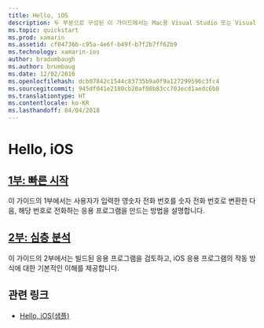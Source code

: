 ```yaml
---
title: Hello, iOS
description: 두 부분으로 구성된 이 가이드에서는 Mac용 Visual Studio 또는 Visual Studio를 사용하여 기본 Xamarin.iOS 응용 프로그램을 빌드하고, Xamarin을 사용하여 iOS 응용 프로그램 개발에 대한 기본 사항을 이해하는 방법을 설명합니다. Xamarin.iOS 응용 프로그램을 빌드 및 배포하는 데 필요한 도구, 개념 및 단계를 소개합니다.
ms.topic: quickstart
ms.prod: xamarin
ms.assetid: cf04736b-c95a-4e6f-b49f-b7f2b7ff62b9
ms.technology: xamarin-ios
author: bradumbaugh
ms.author: brumbaug
ms.date: 12/02/2016
ms.openlocfilehash: dcb07842c1544c83735b9a0f9a127299596c3fc4
ms.sourcegitcommit: 945df041e2180cb20af08b83cc703ecd1aedc6b0
ms.translationtype: HT
ms.contentlocale: ko-KR
ms.lasthandoff: 04/04/2018
---
```

# <a name="hello-ios"></a>Hello, iOS

##  <a name="part-1-quickstartiosget-startedhello-ioshello-ios-quickstartmd"></a>[1부: 빠른 시작](~/ios/get-started/hello-ios/hello-ios-quickstart.md)

이 가이드의 1부에서는 사용자가 입력한 영숫자 전화 번호를 숫자 전화 번호로 변환한 다음, 해당 번호로 전화하는 응용 프로그램을 만드는 방법을 설명합니다.

##  <a name="part-2-deep-diveiosget-startedhello-ioshello-ios-deepdivemd"></a>[2부: 심층 분석](~/ios/get-started/hello-ios/hello-ios-deepdive.md)

이 가이드의 2부에서는 빌드된 응용 프로그램을 검토하고, iOS 응용 프로그램의 작동 방식에 대한 기본적인 이해를 제공합니다.


## <a name="related-links"></a>관련 링크

- [Hello, iOS(샘플)](https://developer.xamarin.com/samples/monotouch/Hello_iOS/)
